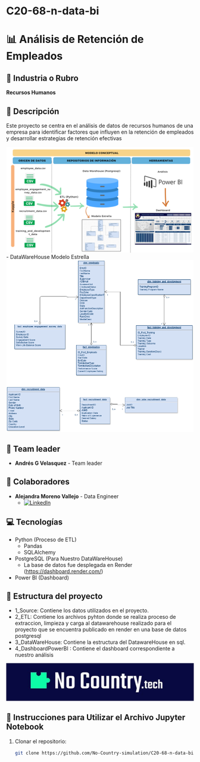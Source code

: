 # C20-68-n-data-bi
# 📊 Análisis de Retención de Empleados

## 🏢 Industria o Rubro
**Recursos Humanos**

## 📄 Descripción
Este proyecto se centra en el análisis de datos de recursos humanos de una empresa para identificar factores que influyen en la retención de empleados y desarrollar estrategias de retención efectivas 

<div align="center">
  <img src="retencion.png" alt="Proceso de Análisis de Retención de Empleados">
</div>
- DataWareHouse Modelo Estrella
<div align="center">
  <img src="modeloestrella.png" alt="Modelo Estrella">
</div>


## 👥 Team leader 
- **Andrés G Velasquez** - Team leader


## 👥 Colaboradores
- **Alejandra Moreno Vallejo** - Data Engineer
  - [![LinkedIn](https://img.shields.io/badge/LinkedIn-Profile-blue)](https://www.linkedin.com/in/alejandra-moreno-vallejo-4b1926138/)


## 💻 Tecnologías
- Python (Proceso de ETL)
  - Pandas 
  - SQLAlchemy 
- PostgreSQL (Para Nuestro DataWareHouse)
  - La base de datos fue desplegada en Render (https://dashboard.render.com/)
- Power BI (Dashboard)

## 🤖 Estructura del proyecto 
* 1_Source: Contiene los datos utilizados en el proyecto.
* 2_ETL: Contiene los archivos pyhton donde se realiza proceso de extraccion, limpieza y carga al datawarehouse realizado para el proyecto que se encuentra publicado en render en una base de datos postgresql
* 3_DataWareHouse: Contiene la estructura del DatawareHouse en sql.
* 4_DashboardPowerBI : Contiene el dashboard correspondiente a nuestro análisis

<div align="center">
  <img src="No_Country.jpg" alt="No Country">
</div>



## 📝 Instrucciones para Utilizar el Archivo Jupyter Notebook

1. Clonar el repositorio:
   ```bash
   git clone https://github.com/No-Country-simulation/C20-68-n-data-bi.git
